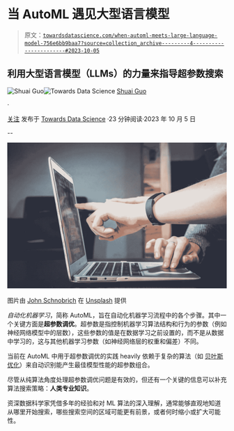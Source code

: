 # 当 AutoML 遇见大型语言模型

> 原文：[`towardsdatascience.com/when-automl-meets-large-language-model-756e6bb9baa7?source=collection_archive---------4-----------------------#2023-10-05`](https://towardsdatascience.com/when-automl-meets-large-language-model-756e6bb9baa7?source=collection_archive---------4-----------------------#2023-10-05)

## 利用大型语言模型（LLMs）的力量来指导超参数搜索

[](https://shuaiguo.medium.com/?source=post_page-----756e6bb9baa7--------------------------------)![Shuai Guo](https://shuaiguo.medium.com/?source=post_page-----756e6bb9baa7--------------------------------)[](https://towardsdatascience.com/?source=post_page-----756e6bb9baa7--------------------------------)![Towards Data Science](https://towardsdatascience.com/?source=post_page-----756e6bb9baa7--------------------------------) [Shuai Guo](https://shuaiguo.medium.com/?source=post_page-----756e6bb9baa7--------------------------------)

·

[关注](https://medium.com/m/signin?actionUrl=https%3A%2F%2Fmedium.com%2F_%2Fsubscribe%2Fuser%2F7b08bf52bf9c&operation=register&redirect=https%3A%2F%2Ftowardsdatascience.com%2Fwhen-automl-meets-large-language-model-756e6bb9baa7&user=Shuai+Guo&userId=7b08bf52bf9c&source=post_page-7b08bf52bf9c----756e6bb9baa7---------------------post_header-----------) 发布于 [Towards Data Science](https://towardsdatascience.com/?source=post_page-----756e6bb9baa7--------------------------------) ·23 分钟阅读·2023 年 10 月 5 日[](https://medium.com/m/signin?actionUrl=https%3A%2F%2Fmedium.com%2F_%2Fvote%2Ftowards-data-science%2F756e6bb9baa7&operation=register&redirect=https%3A%2F%2Ftowardsdatascience.com%2Fwhen-automl-meets-large-language-model-756e6bb9baa7&user=Shuai+Guo&userId=7b08bf52bf9c&source=-----756e6bb9baa7---------------------clap_footer-----------)

--

[](https://medium.com/m/signin?actionUrl=https%3A%2F%2Fmedium.com%2F_%2Fbookmark%2Fp%2F756e6bb9baa7&operation=register&redirect=https%3A%2F%2Ftowardsdatascience.com%2Fwhen-automl-meets-large-language-model-756e6bb9baa7&source=-----756e6bb9baa7---------------------bookmark_footer-----------)![](img/cf26341128d5b5fbb82f432835e76c2d.png)

图片由 [John Schnobrich](https://unsplash.com/@johnschno?utm_source=medium&utm_medium=referral) 在 [Unsplash](https://unsplash.com/?utm_source=medium&utm_medium=referral) 提供

*自动化机器学习*，简称 AutoML，旨在自动化机器学习流程中的各个步骤。其中一个关键方面是**超参数调优**。超参数是指控制机器学习算法结构和行为的参数（例如神经网络模型中的层数），这些参数的值是在数据学习之前设置的，而不是从数据中学习的，这与其他机器学习参数（如神经网络层的权重和偏差）不同。

当前在 AutoML 中用于超参数调优的实践 heavily 依赖于复杂的算法（如 [贝叶斯优化](https://medium.com/towards-data-science/an-introduction-to-surrogate-optimization-intuition-illustration-case-study-and-the-code-5d9364aed51b)）来自动识别能产生最佳模型性能的超参数组合。

尽管从纯算法角度处理超参数调优问题是有效的，但还有一个关键的信息可以补充算法搜索策略：**人类专业知识**。

资深数据科学家凭借多年的经验和对 ML 算法的深入理解，通常能够直观地知道从哪里开始搜索，哪些搜索空间的区域可能更有前景，或者何时缩小或扩大可能性。
